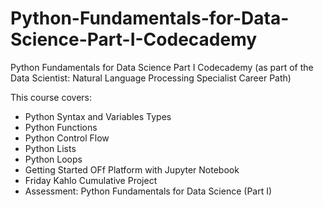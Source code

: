 # Python-Fundamentals-for-Data-Science-Part-I-Codecademy
Python Fundamentals for Data Science Part I Codecademy (as part of the Data Scientist: Natural Language Processing Specialist Career Path)

This course covers:
- Python Syntax and Variables Types
- Python Functions
- Python Control Flow
- Python Lists
- Python Loops
- Getting Started OFf Platform with Jupyter Notebook
- Friday Kahlo Cumulative Project
- Assessment: Python Fundamentals for Data Science (Part I)
